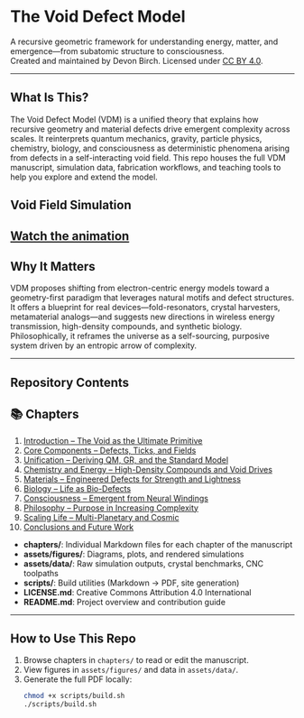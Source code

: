 # The Void Defect Model

A recursive geometric framework for understanding energy, matter, and emergence—from subatomic structure to consciousness.  
Created and maintained by Devon Birch. Licensed under [CC BY 4.0](LICENSE.md).

---

## What Is This?

The Void Defect Model (VDM) is a unified theory that explains how recursive geometry and material defects drive emergent complexity across scales. It reinterprets quantum mechanics, gravity, particle physics, chemistry, biology, and consciousness as deterministic phenomena arising from defects in a self-interacting void field. This repo houses the full VDM manuscript, simulation data, fabrication workflows, and teaching tools to help you explore and extend the model.
## Void Field Simulation

[Watch the animation](assets/animations/void-defect-sim.mp4)
---

## Why It Matters

VDM proposes shifting from electron-centric energy models toward a geometry-first paradigm that leverages natural motifs and defect structures. It offers a blueprint for real devices—fold-resonators, crystal harvesters, metamaterial analogs—and suggests new directions in wireless energy transmission, high-density compounds, and synthetic biology. Philosophically, it reframes the universe as a self-sourcing, purposive system driven by an entropic arrow of complexity.

---

## Repository Contents
## 📚 Chapters

1. [Introduction – The Void as the Ultimate Primitive](Chapter1.md)  
2. [Core Components – Defects, Ticks, and Fields](Chapter2.md)  
3. [Unification – Deriving QM, GR, and the Standard Model](Chapter3.md)  
4. [Chemistry and Energy – High-Density Compounds and Void Drives](Chapter4.md)  
5. [Materials – Engineered Defects for Strength and Lightness](Chapter5.md)  
6. [Biology – Life as Bio-Defects](Chapter6.md)  
7. [Consciousness – Emergent from Neural Windings](Chapter7.md)  
8. [Philosophy – Purpose in Increasing Complexity](Chapter8.md)  
9. [Scaling Life – Multi-Planetary and Cosmic](Chapter9.md)  
10. [Conclusions and Future Work](Chapter10.md)
- **chapters/**: Individual Markdown files for each chapter of the manuscript  
- **assets/figures/**: Diagrams, plots, and rendered simulations  
- **assets/data/**: Raw simulation outputs, crystal benchmarks, CNC toolpaths  
- **scripts/**: Build utilities (Markdown → PDF, site generation)  
- **LICENSE.md**: Creative Commons Attribution 4.0 International  
- **README.md**: Project overview and contribution guide

---

## How to Use This Repo

1. Browse chapters in `chapters/` to read or edit the manuscript.  
2. View figures in `assets/figures/` and data in `assets/data/`.  
3. Generate the full PDF locally:
   ```bash
   chmod +x scripts/build.sh
   ./scripts/build.sh
